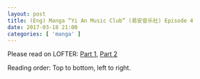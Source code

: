 ```yaml
---
layout: post
title: (Eng) Manga “Yi An Music Club” (易安音乐社) Episode 4
date: 2017-03-18 21:00
categories: [ 'manga' ]
---
```


Please read on LOFTER: [Part 1](http://quadrifolium.lofter.com/post/1d4edd3a_ebae678), [Part 2](http://quadrifolium.lofter.com/post/1d4edd3a_ebae67a)

Reading order: Top to bottom, left to right.

